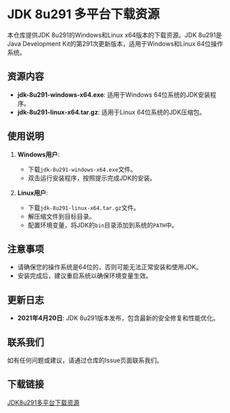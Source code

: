 # JDK 8u291 多平台下载资源

本仓库提供JDK 8u291的Windows和Linux x64版本的下载资源。JDK 8u291是Java Development Kit的第291次更新版本，适用于Windows和Linux 64位操作系统。

## 资源内容

- **jdk-8u291-windows-x64.exe**: 适用于Windows 64位系统的JDK安装程序。
- **jdk-8u291-linux-x64.tar.gz**: 适用于Linux 64位系统的JDK压缩包。

## 使用说明

1. **Windows用户**:
   - 下载`jdk-8u291-windows-x64.exe`文件。
   - 双击运行安装程序，按照提示完成JDK的安装。

2. **Linux用户**:
   - 下载`jdk-8u291-linux-x64.tar.gz`文件。
   - 解压缩文件到目标目录。
   - 配置环境变量，将JDK的`bin`目录添加到系统的`PATH`中。

## 注意事项

- 请确保您的操作系统是64位的，否则可能无法正常安装和使用JDK。
- 安装完成后，建议重启系统以确保环境变量生效。

## 更新日志

- **2021年4月20日**: JDK 8u291版本发布，包含最新的安全修复和性能优化。

## 联系我们

如有任何问题或建议，请通过仓库的Issue页面联系我们。

## 下载链接

[JDK8u291多平台下载资源](https://pan.quark.cn/s/629a83e70bff)